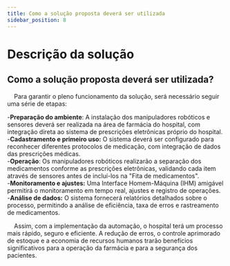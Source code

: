 ```yaml
---
title: Como a solução proposta deverá ser utilizada
sidebar_position: 8
---
```


# Descrição da solução

## Como a solução proposta deverá ser utilizada?

&nbsp;&nbsp;&nbsp;&nbsp;Para garantir o pleno funcionamento da solução, será necessário seguir uma série de etapas:

-**Preparação do ambiente**: A instalação dos manipuladores robóticos e sensores deverá ser realizada na área de farmácia do hospital, com integração direta ao sistema de prescrições eletrônicas próprio do hospital.  \
-**Cadastramento e primeiro uso:** O sistema deverá ser configurado para reconhecer diferentes protocolos de medicação, com integração de dados das prescrições médicas.  \
-**Operação**: Os manipuladores robóticos realizarão a separação dos medicamentos conforme as prescrições eletrônicas, validando cada item através de sensores antes de incluí-los na "Fita de medicamentos".  \
-**Monitoramento e ajustes:** Uma Interface Homem-Máquina (IHM) amigável permitirá o monitoramento em tempo real, ajustes e registro de operações.  \
-**Análise de dados:** O sistema fornecerá relatórios detalhados sobre o processo, permitindo a análise de eficiência, taxa de erros e rastreamento de medicamentos.

&nbsp;&nbsp;&nbsp;&nbsp;Assim, com a implementação da automação, o hospital terá um processo mais rápido, seguro e eficiente. A redução de erros, o controle aprimorado de estoque e a economia de recursos humanos trarão benefícios significativos para a operação da farmácia e para a segurança dos pacientes.


